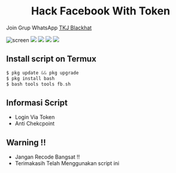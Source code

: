  <h1 align="center">
  Hack Facebook With Token
</h1>
</div>
<p align="center">
   
Join Grup WhatsApp <a href="https://chat.whatsapp.com/HK8AZ6R8qXGEoSnmvM3gdB">TKJ Blackhat</a>
</p>


![screen](https://github.com/KINGTEBE-404/FbTools/blob/Kingtebe/IMG_20201106_160918.jpg)
   ![](https://img.shields.io/badge/Language-2-blue) ![](https://img.shields.io/badge/Python-2.7-green) ![](https://img.shields.io/badge/Size-5.3MB-orange) ![](https://img.shields.io/badge/Relase-20-08-20-brightgreen)

## Install script on Termux
```php
$ pkg update && pkg upgrade
$ pkg install bash
$ bash tools tools fb.sh

```

## Informasi Script
+ Login Via Token
+ Anti Chekcpoint

## Warning !!
+ Jangan Recode Bangsat !!
+ Terimakasih Telah Menggunakan script ini
